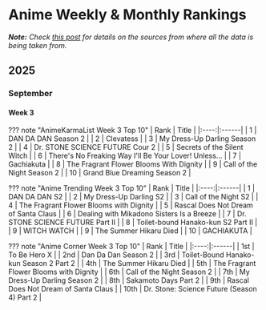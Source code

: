 # Anime Weekly & Monthly Rankings

***Note:** Check [this post](../../posts/2025/20250918-weekly-monthly-ranking-post.md) for details on the sources from where all the data is being taken from.*

## 2025

### September

#### Week 3

<!--8<-- [start:animekarmalist-2509w3] -->
??? note "AnimeKarmaList Week 3 Top 10"
    | Rank | Title |
    |:----:|:------|
    | 1 | DAN DA DAN Season 2 |
    | 2 | Clevatess |
    | 3 | My Dress-Up Darling Season 2 |
    | 4 | Dr. STONE SCIENCE FUTURE Cour 2 |
    | 5 | Secrets of the Silent Witch |
    | 6 | There's No Freaking Way I'll Be Your Lover! Unless... |
    | 7 | Gachiakuta |
    | 8 | The Fragrant Flower Blooms With Dignity |
    | 9 | Call of the Night Season 2 |
    | 10 | Grand Blue Dreaming Season 2 |
<!--8<-- [end:animekarmalist-2509w3] -->

<!--8<-- [start:animetrending-2509w3] -->
??? note "Anime Trending Week 3 Top 10"
    | Rank | Title |
    |:----:|:------|
    | 1 | DAN DA DAN S2 |
    | 2 | My Dress-Up Darling S2 |
    | 3 | Call of the Night S2 |
    | 4 | The Fragrant Flower Blooms with Dignity |
    | 5 | Rascal Does Not Dream of Santa Claus |
    | 6 | Dealing with Mikadono Sisters Is a Breeze |
    | 7 | Dr. STONE SCIENCE FUTURE Part II |
    | 8 | Toilet-bound Hanako-kun S2 Part II |
    | 9 | WITCH WATCH |
    | 9 | The Summer Hikaru Died |
    | 10 | GACHIAKUTA |
<!--8<-- [end:animetrending-2509w3] -->

<!--8<-- [start:animecorner-2509w3] -->
??? note "Anime Corner Week 3 Top 10"
    | Rank | Title |
    |:----:|:------|
    | 1st | To Be Hero X |
    | 2nd | Dan Da Dan Season 2 |
    | 3rd | Toilet-Bound Hanako-kun Season 2 Part 2 |
    | 4th | The Summer Hikaru Died |
    | 5th | The Fragrant Flower Blooms with Dignity |
    | 6th | Call of the Night Season 2 |
    | 7th | My Dress-Up Darling Season 2 |
    | 8th | Sakamoto Days Part 2 |
    | 9th | Rascal Does Not Dream of Santa Claus |
    | 10th | Dr. Stone: Science Future (Season 4) Part 2 |
<!--8<-- [end:animecorner-2509w3] -->
